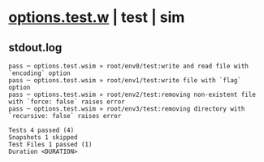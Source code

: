 # [options.test.w](../../../../../../examples/tests/sdk_tests/fs/options.test.w) | test | sim

## stdout.log
```log
pass ─ options.test.wsim » root/env0/test:write and read file with `encoding` option                 
pass ─ options.test.wsim » root/env1/test:write file with `flag` option                              
pass ─ options.test.wsim » root/env2/test:removing non-existent file with `force: false` raises error
pass ─ options.test.wsim » root/env3/test:removing directory with `recursive: false` raises error    

Tests 4 passed (4)
Snapshots 1 skipped
Test Files 1 passed (1)
Duration <DURATION>
```

